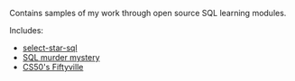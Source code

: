 Contains samples of my work through open source SQL learning modules.

Includes:
* [select-star-sql](https://selectstarsql.com/)
* [SQL murder mystery](http://mystery.knightlab.com/)
* [CS50's Fiftyville](https://cs50.harvard.edu/x/2022/psets/7/fiftyville/)

